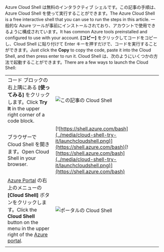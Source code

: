 
<span data-ttu-id="749ea-101">Azure Cloud Shell は無料のインタラクティブ シェルです。この記事の手順は、Azure Cloud Shell を使って実行することができます。</span><span class="sxs-lookup"><span data-stu-id="749ea-101">The Azure Cloud Shell is a free interactive shell that you can use to run the steps in this article.</span></span> <span data-ttu-id="749ea-102">一般的な Azure ツールが事前にインストールされており、アカウントで使用できるように構成されています。</span><span class="sxs-lookup"><span data-stu-id="749ea-102">It has common Azure tools preinstalled and configured to use with your account.</span></span> <span data-ttu-id="749ea-103">**[コピー]** をクリックしてコードをコピーし、Cloud Shell に貼り付けて Enter キーを押すだけで、コードを実行することができます。</span><span class="sxs-lookup"><span data-stu-id="749ea-103">Just click the **Copy** to copy the code, paste it into the Cloud Shell, and then press enter to run it.</span></span>  <span data-ttu-id="749ea-104">Cloud Shell は、次のようにいくつかの方法で起動することができます。</span><span class="sxs-lookup"><span data-stu-id="749ea-104">There are a few ways to launch the Cloud Shell:</span></span>

|  |   |
|-----------------------------------------------|---|
| <span data-ttu-id="749ea-105">コード ブロックの右上隅にある **[使ってみる]** をクリックします。</span><span class="sxs-lookup"><span data-stu-id="749ea-105">Click **Try It** in the upper right corner of a code block.</span></span> | ![この記事の Cloud Shell](../media/cloud-shell-try-it/cli-try-it.png) |
| <span data-ttu-id="749ea-107">ブラウザーで Cloud Shell を開きます。</span><span class="sxs-lookup"><span data-stu-id="749ea-107">Open Cloud Shell in your browser.</span></span> | <span data-ttu-id="749ea-108">[![https://shell.azure.com/bash](../media/cloud-shell-try-it/launchcloudshell.png)](https://shell.azure.com/bash)</span><span class="sxs-lookup"><span data-stu-id="749ea-108">[![https://shell.azure.com/bash](../media/cloud-shell-try-it/launchcloudshell.png)](https://shell.azure.com/bash)</span></span> |
| <span data-ttu-id="749ea-109">[Azure Portal](https://portal.azure.com) の右上のメニューの **[Cloud Shell]** ボタンをクリックします。</span><span class="sxs-lookup"><span data-stu-id="749ea-109">Click the **Cloud Shell** button on the menu in the upper right of the [Azure portal](https://portal.azure.com).</span></span> |    ![ポータルの Cloud Shell](../media/cloud-shell-try-it/cloud-shell-menu.png) |
|  |  |

